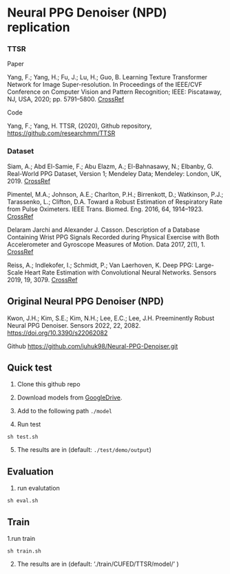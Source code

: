 # Neural PPG Denoiser (NPD) replication

### TTSR

Paper

Yang, F.; Yang, H.; Fu, J.; Lu, H.; Guo, B. Learning Texture Transformer Network for Image Super-resolution. In Proceedings of the
IEEE/CVF Conference on Computer Vision and Pattern Recognition; IEEE: Piscataway, NJ, USA, 2020; pp. 5791–5800. [CrossRef](https://doi.org/10.48550/arXiv.2006.04139)

Code

Yang, F.; Yang, H. TTSR, (2020), Github repository, https://github.com/researchmm/TTSR

### Dataset

Siam, A.; Abd El-Samie, F.; Abu Elazm, A.; El-Bahnasawy, N.; Elbanby, G. Real-World PPG Dataset, Version 1; Mendeley Data;
Mendeley: London, UK, 2019. [CrossRef](http://doi.org/10.17632/yynb8t9x3d.1)

Pimentel, M.A.; Johnson, A.E.; Charlton, P.H.; Birrenkott, D.; Watkinson, P.J.; Tarassenko, L.; Clifton, D.A. Toward a Robust
Estimation of Respiratory Rate from Pulse Oximeters. IEEE Trans. Biomed. Eng. 2016, 64, 1914–1923. [CrossRef](http://doi.org/10.1109/TBME.2016.2613124) 

Delaram Jarchi and Alexander J. Casson. Description of a Database Containing Wrist PPG Signals Recorded during Physical Exercise with Both Accelerometer and Gyroscope Measures of Motion. Data 2017, 2(1), 1. [CrossRef](http://doi.org/10.3390/data2010001)

Reiss, A.; Indlekofer, I.; Schmidt, P.; Van Laerhoven, K. Deep PPG: Large-Scale Heart Rate Estimation with Convolutional Neural
Networks. Sensors 2019, 19, 3079. [CrossRef](https://doi.org/10.3390/s19143079)

## Original Neural PPG Denoiser (NPD)

Kwon, J.H.; Kim, S.E.; Kim, N.H.; Lee, E.C.; Lee, J.H. Preeminently Robust Neural PPG Denoiser. Sensors 2022, 22, 2082. https://doi.org/10.3390/s22062082

Github
https://github.com/juhuk98/Neural-PPG-Denoiser.git

## Quick test
1. Clone this github repo

2. Download models from [GoogleDrive](https://drive.google.com/drive/folders/1IwWNDqcMlRnFNLt6Blxzs-O8i8LHvafT).

3. Add to the following path `./model`

4. Run test
```
sh test.sh
```
5. The results are in (default: `./test/demo/output`)

## Evaluation
1. run evalutation
```
sh eval.sh
```

## Train
1.run train
```
sh train.sh
```
2. The results are in (default: ‘./train/CUFED/TTSR/model/’ )


